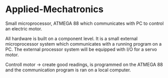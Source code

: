 # Applied-Mechatronics
Small microprocessor, ATMEGA 88 which communicates with PC to control an electric motor.

All hardware is built on a component level. It is a small external microprocessor system which communicates with a running 
program on a PC. The external processor system will be equipped with I/O for a servo motor. 

Controll motor -> create good readings, is programmed on the ATMEGA 88 and the communication program is ran on a local computer.
